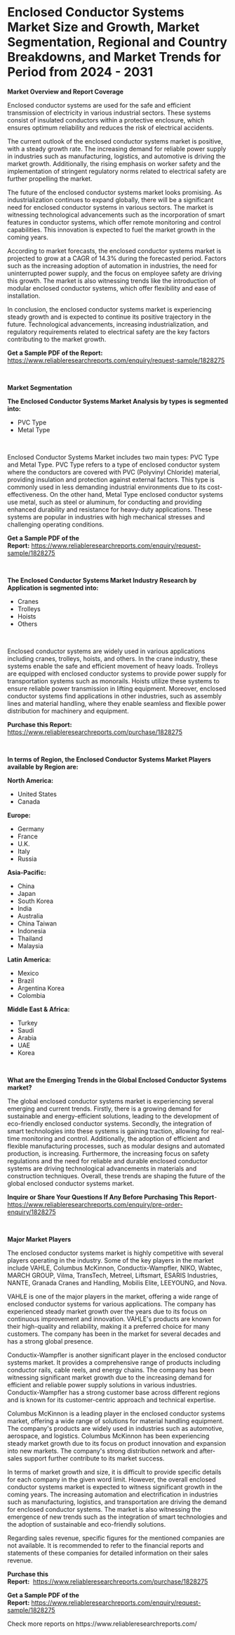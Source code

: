 <p><h1>Enclosed Conductor Systems Market Size and Growth, Market Segmentation, Regional and Country Breakdowns, and Market Trends for Period from 2024 -  2031</h1></p><p><strong>Market Overview and Report Coverage</strong></p>
<p><p>Enclosed conductor systems are used for the safe and efficient transmission of electricity in various industrial sectors. These systems consist of insulated conductors within a protective enclosure, which ensures optimum reliability and reduces the risk of electrical accidents.</p><p>The current outlook of the enclosed conductor systems market is positive, with a steady growth rate. The increasing demand for reliable power supply in industries such as manufacturing, logistics, and automotive is driving the market growth. Additionally, the rising emphasis on worker safety and the implementation of stringent regulatory norms related to electrical safety are further propelling the market.</p><p>The future of the enclosed conductor systems market looks promising. As industrialization continues to expand globally, there will be a significant need for enclosed conductor systems in various sectors. The market is witnessing technological advancements such as the incorporation of smart features in conductor systems, which offer remote monitoring and control capabilities. This innovation is expected to fuel the market growth in the coming years.</p><p>According to market forecasts, the enclosed conductor systems market is projected to grow at a CAGR of 14.3% during the forecasted period. Factors such as the increasing adoption of automation in industries, the need for uninterrupted power supply, and the focus on employee safety are driving this growth. The market is also witnessing trends like the introduction of modular enclosed conductor systems, which offer flexibility and ease of installation.</p><p>In conclusion, the enclosed conductor systems market is experiencing steady growth and is expected to continue its positive trajectory in the future. Technological advancements, increasing industrialization, and regulatory requirements related to electrical safety are the key factors contributing to the market growth.</p></p>
<p><strong>Get a Sample PDF of the Report:</strong> <a href="https://www.reliableresearchreports.com/enquiry/request-sample/1828275">https://www.reliableresearchreports.com/enquiry/request-sample/1828275</a></p>
<p>&nbsp;</p>
<p><strong>Market Segmentation</strong></p>
<p><strong>The Enclosed Conductor Systems Market Analysis by types is segmented into:</strong></p>
<p><ul><li>PVC Type</li><li>Metal Type</li></ul></p>
<p>&nbsp;</p>
<p><p>Enclosed Conductor Systems Market includes two main types: PVC Type and Metal Type. PVC Type refers to a type of enclosed conductor system where the conductors are covered with PVC (Polyvinyl Chloride) material, providing insulation and protection against external factors. This type is commonly used in less demanding industrial environments due to its cost-effectiveness. On the other hand, Metal Type enclosed conductor systems use metal, such as steel or aluminum, for conducting and providing enhanced durability and resistance for heavy-duty applications. These systems are popular in industries with high mechanical stresses and challenging operating conditions.</p></p>
<p><strong>Get a Sample PDF of the Report:</strong>&nbsp;<a href="https://www.reliableresearchreports.com/enquiry/request-sample/1828275">https://www.reliableresearchreports.com/enquiry/request-sample/1828275</a></p>
<p>&nbsp;</p>
<p><strong>The Enclosed Conductor Systems Market Industry Research by Application is segmented into:</strong></p>
<p><ul><li>Cranes</li><li>Trolleys</li><li>Hoists</li><li>Others</li></ul></p>
<p>&nbsp;</p>
<p><p>Enclosed conductor systems are widely used in various applications including cranes, trolleys, hoists, and others. In the crane industry, these systems enable the safe and efficient movement of heavy loads. Trolleys are equipped with enclosed conductor systems to provide power supply for transportation systems such as monorails. Hoists utilize these systems to ensure reliable power transmission in lifting equipment. Moreover, enclosed conductor systems find applications in other industries, such as assembly lines and material handling, where they enable seamless and flexible power distribution for machinery and equipment.</p></p>
<p><strong>Purchase this Report:</strong>&nbsp; <a href="https://www.reliableresearchreports.com/purchase/1828275">https://www.reliableresearchreports.com/purchase/1828275</a></p>
<p>&nbsp;</p>
<p><strong>In terms of Region, the Enclosed Conductor Systems Market Players available by Region are:</strong></p>
<p>
    <p> <strong> North America: </strong>
        <ul>
            <li>United States</li>
            <li>Canada</li>
        </ul>
        </p> 
    <p> <strong> Europe: </strong>
        <ul>
            <li>Germany</li>
            <li>France</li>
            <li>U.K.</li>
            <li>Italy</li>
            <li>Russia</li>
        </ul>
        </p> 
    <p> <strong> Asia-Pacific: </strong>
        <ul>
            <li>China</li>
            <li>Japan</li>
            <li>South Korea</li>
            <li>India</li>
            <li>Australia</li>
            <li>China Taiwan</li>
            <li>Indonesia</li>
            <li>Thailand</li>
            <li>Malaysia</li>
        </ul>
        </p> 
    <p> <strong> Latin America: </strong>
        <ul>
            <li>Mexico</li>
            <li>Brazil</li>
            <li>Argentina Korea</li>
            <li>Colombia</li>
        </ul>
        </p> 
    <p> <strong> Middle East & Africa: </strong>
        <ul>
            <li>Turkey</li>
            <li>Saudi</li>
            <li>Arabia</li>
            <li>UAE</li>
            <li>Korea</li>
        </ul>
    </p>
    </p>
<p>&nbsp;</p>
<p><strong>What are the Emerging Trends in the Global Enclosed Conductor Systems market?</strong></p>
<p><p>The global enclosed conductor systems market is experiencing several emerging and current trends. Firstly, there is a growing demand for sustainable and energy-efficient solutions, leading to the development of eco-friendly enclosed conductor systems. Secondly, the integration of smart technologies into these systems is gaining traction, allowing for real-time monitoring and control. Additionally, the adoption of efficient and flexible manufacturing processes, such as modular designs and automated production, is increasing. Furthermore, the increasing focus on safety regulations and the need for reliable and durable enclosed conductor systems are driving technological advancements in materials and construction techniques. Overall, these trends are shaping the future of the global enclosed conductor systems market.</p></p>
<p><strong>Inquire or Share Your Questions If Any Before Purchasing This Report</strong>- <a href="https://www.reliableresearchreports.com/enquiry/pre-order-enquiry/1828275">https://www.reliableresearchreports.com/enquiry/pre-order-enquiry/1828275</a></p>
<p>&nbsp;</p>
<p><strong>Major Market Players</strong></p>
<p><p>The enclosed conductor systems market is highly competitive with several players operating in the industry. Some of the key players in the market include VAHLE, Columbus McKinnon, Conductix-Wampfler, NIKO, Wabtec, MARCH GROUP, Vilma, TransTech, Metreel, Liftsmart, ESARIS Industries, NANTE, Granada Cranes and Handling, Mobilis Elite, LEEYOUNG, and Nova.</p><p>VAHLE is one of the major players in the market, offering a wide range of enclosed conductor systems for various applications. The company has experienced steady market growth over the years due to its focus on continuous improvement and innovation. VAHLE's products are known for their high-quality and reliability, making it a preferred choice for many customers. The company has been in the market for several decades and has a strong global presence.</p><p>Conductix-Wampfler is another significant player in the enclosed conductor systems market. It provides a comprehensive range of products including conductor rails, cable reels, and energy chains. The company has been witnessing significant market growth due to the increasing demand for efficient and reliable power supply solutions in various industries. Conductix-Wampfler has a strong customer base across different regions and is known for its customer-centric approach and technical expertise.</p><p>Columbus McKinnon is a leading player in the enclosed conductor systems market, offering a wide range of solutions for material handling equipment. The company's products are widely used in industries such as automotive, aerospace, and logistics. Columbus McKinnon has been experiencing steady market growth due to its focus on product innovation and expansion into new markets. The company's strong distribution network and after-sales support further contribute to its market success.</p><p>In terms of market growth and size, it is difficult to provide specific details for each company in the given word limit. However, the overall enclosed conductor systems market is expected to witness significant growth in the coming years. The increasing automation and electrification in industries such as manufacturing, logistics, and transportation are driving the demand for enclosed conductor systems. The market is also witnessing the emergence of new trends such as the integration of smart technologies and the adoption of sustainable and eco-friendly solutions.</p><p>Regarding sales revenue, specific figures for the mentioned companies are not available. It is recommended to refer to the financial reports and statements of these companies for detailed information on their sales revenue.</p></p>
<p><strong>Purchase this Report:</strong>&nbsp;&nbsp;<a href="https://www.reliableresearchreports.com/purchase/1828275">https://www.reliableresearchreports.com/purchase/1828275</a></p>
<p></p>
<p><strong>Get a Sample PDF of the Report:</strong>&nbsp;<a href="https://www.reliableresearchreports.com/enquiry/request-sample/1828275">https://www.reliableresearchreports.com/enquiry/request-sample/1828275</a></p>
<p>Check more reports on https://www.reliableresearchreports.com/</p>